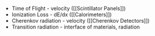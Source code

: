  - Time of Flight - velocity ([[Scintillator Panels]])
 - Ionization Loss - dE/dx ([[Calorimeters]])
 - Cherenkov radiation - velocity ([[Cherenkov Detectors]])
 - Transition radiation - interface of materials, radiation 